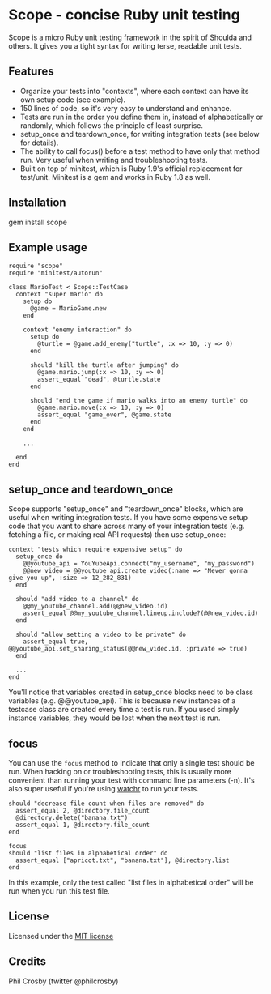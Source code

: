 Scope - concise Ruby unit testing
=================================

Scope is a micro Ruby unit testing framework in the spirit of Shoulda and others. It gives you a tight syntax for writing terse, readable unit tests.

Features
--------
* Organize your tests into "contexts", where each context can have its own setup code (see example).
* 150 lines of code, so it's very easy to understand and enhance.
* Tests are run in the order you define them in, instead of alphabetically or randomly, which follows the principle of least surprise.
* setup\_once and teardown\_once, for writing integration tests (see below for details).
* The ability to call focus() before a test method to have only that method run. Very useful when writing and troubleshooting tests.
* Built on top of minitest, which is Ruby 1.9's official replacement for test/unit. Minitest is a gem and works in Ruby 1.8 as well.

Installation
------------
gem install scope

Example usage
-------------

    require "scope"
    require "minitest/autorun"
    
    class MarioTest < Scope::TestCase
      context "super mario" do
        setup do
          @game = MarioGame.new
        end

        context "enemy interaction" do
          setup do
            @turtle = @game.add_enemy("turtle", :x => 10, :y => 0)
          end

          should "kill the turtle after jumping" do
            @game.mario.jump(:x => 10, :y => 0)
            assert_equal "dead", @turtle.state
          end

          should "end the game if mario walks into an enemy turtle" do
            @game.mario.move(:x => 10, :y => 0)
            assert_equal "game_over", @game.state
          end
        end

        ...

      end
    end

setup\_once and teardown\_once
----------------------------
Scope supports "setup\_once" and "teardown\_once" blocks, which are useful when writing integration tests. If you have some expensive setup code that you want to share across many of your integration tests (e.g. fetching a file, or making real API requests) then use setup_once:

    context "tests which require expensive setup" do
      setup_once do
        @@youtube_api = YouYubeApi.connect("my_username", "my_password")
        @@new_video = @@youtube_api.create_video(:name => "Never gonna give you up", :size => 12_282_831)
      end
  
      should "add video to a channel" do
        @@my_youtube_channel.add(@@new_video.id)
        assert_equal @@my_youtube_channel.lineup.include?(@@new_video.id)
      end

      should "allow setting a video to be private" do
        assert_equal true, @@youtube_api.set_sharing_status(@@new_video.id, :private => true)
      end

      ...
    end

You'll notice that variables created in setup\_once blocks need to be class variables (e.g. @@youtube_api). This is because new instances of a testcase class are created every time a test is run. If you used simply instance variables, they would be lost when the next test is run.

focus
-----
You can use the `focus` method to indicate that only a single test should be run. When hacking on or troubleshooting tests, this is usually more convenient than running your test with command line parameters (-n). It's also super useful if you're using [watchr](https://github.com/mynyml/watchr) to run your tests.

    should "decrease file count when files are removed" do
      assert_equal 2, @directory.file_count
      @directory.delete("banana.txt")
      assert_equal 1, @directory.file_count
    end

    focus
    should "list files in alphabetical order" do
      assert_equal ["apricot.txt", "banana.txt"], @directory.list
    end

In this example, only the test called "list files in alphabetical order" will be run when you run this test file.

License
-------
Licensed under the [MIT license](http://www.opensource.org/licenses/mit-license.php)

Credits
-------
Phil Crosby (twitter @philcrosby)